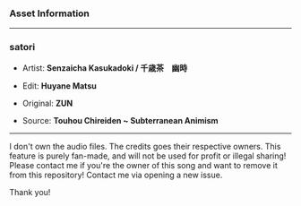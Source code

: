 ### Asset Information

---

### satori

- Artist:  **Senzaicha Kasukadoki / 千歳茶　幽時**
- Edit: **Huyane Matsu**

- Original: **ZUN**
- Source: **Touhou Chireiden ~ Subterranean Animism**

---

I don't own the audio files. The credits goes their respective owners.
This feature is purely fan-made, and will not be used for profit or illegal sharing!
Please contact me if you're the owner of this song and want to remove it from this repository! 
Contact me via opening a new issue.

Thank you!

